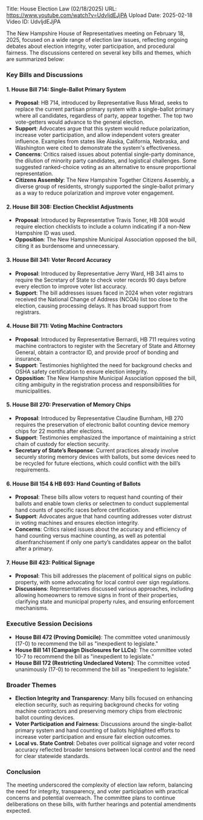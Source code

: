 Title: House Election Law (02/18/2025)
URL: https://www.youtube.com/watch?v=UdvljdEJjPA
Upload Date: 2025-02-18
Video ID: UdvljdEJjPA

The New Hampshire House of Representatives meeting on February 18, 2025, focused on a wide range of election law issues, reflecting ongoing debates about election integrity, voter participation, and procedural fairness. The discussions centered on several key bills and themes, which are summarized below:

### **Key Bills and Discussions**

#### **1. House Bill 714: Single-Ballot Primary System**
- **Proposal**: HB 714, introduced by Representative Russ Mirad, seeks to replace the current partisan primary system with a single-ballot primary where all candidates, regardless of party, appear together. The top two vote-getters would advance to the general election.
- **Support**: Advocates argue that this system would reduce polarization, increase voter participation, and allow independent voters greater influence. Examples from states like Alaska, California, Nebraska, and Washington were cited to demonstrate the system's effectiveness.
- **Concerns**: Critics raised issues about potential single-party dominance, the dilution of minority party candidates, and logistical challenges. Some suggested ranked-choice voting as an alternative to ensure proportional representation.
- **Citizens Assembly**: The New Hampshire Together Citizens Assembly, a diverse group of residents, strongly supported the single-ballot primary as a way to reduce polarization and improve voter engagement.

#### **2. House Bill 308: Election Checklist Adjustments**
- **Proposal**: Introduced by Representative Travis Toner, HB 308 would require election checklists to include a column indicating if a non-New Hampshire ID was used.
- **Opposition**: The New Hampshire Municipal Association opposed the bill, citing it as burdensome and unnecessary.

#### **3. House Bill 341: Voter Record Accuracy**
- **Proposal**: Introduced by Representative Jerry Ward, HB 341 aims to require the Secretary of State to check voter records 90 days before every election to improve voter list accuracy.
- **Support**: The bill addresses issues faced in 2024 when voter registrars received the National Change of Address (NCOA) list too close to the election, causing processing delays. It has broad support from registrars.

#### **4. House Bill 711: Voting Machine Contractors**
- **Proposal**: Introduced by Representative Bernardi, HB 711 requires voting machine contractors to register with the Secretary of State and Attorney General, obtain a contractor ID, and provide proof of bonding and insurance.
- **Support**: Testimonies highlighted the need for background checks and OSHA safety certification to ensure election integrity.
- **Opposition**: The New Hampshire Municipal Association opposed the bill, citing ambiguity in the registration process and responsibilities for municipalities.

#### **5. House Bill 270: Preservation of Memory Chips**
- **Proposal**: Introduced by Representative Claudine Burnham, HB 270 requires the preservation of electronic ballot counting device memory chips for 22 months after elections.
- **Support**: Testimonies emphasized the importance of maintaining a strict chain of custody for election security.
- **Secretary of State’s Response**: Current practices already involve securely storing memory devices with ballots, but some devices need to be recycled for future elections, which could conflict with the bill’s requirements.

#### **6. House Bill 154 & HB 693: Hand Counting of Ballots**
- **Proposal**: These bills allow voters to request hand counting of their ballots and enable town clerks or selectmen to conduct supplemental hand counts of specific races before certification.
- **Support**: Advocates argue that hand counting addresses voter distrust in voting machines and ensures election integrity.
- **Concerns**: Critics raised issues about the accuracy and efficiency of hand counting versus machine counting, as well as potential disenfranchisement if only one party’s candidates appear on the ballot after a primary.

#### **7. House Bill 423: Political Signage**
- **Proposal**: This bill addresses the placement of political signs on public property, with some advocating for local control over sign regulations.
- **Discussions**: Representatives discussed various approaches, including allowing homeowners to remove signs in front of their properties, clarifying state and municipal property rules, and ensuring enforcement mechanisms.

### **Executive Session Decisions**
- **House Bill 472 (Proving Domicile)**: The committee voted unanimously (17-0) to recommend the bill as "inexpedient to legislate."
- **House Bill 141 (Campaign Disclosures for LLCs)**: The committee voted 10-7 to recommend the bill as "inexpedient to legislate."
- **House Bill 172 (Restricting Undeclared Voters)**: The committee voted unanimously (17-0) to recommend the bill as "inexpedient to legislate."

### **Broader Themes**
- **Election Integrity and Transparency**: Many bills focused on enhancing election security, such as requiring background checks for voting machine contractors and preserving memory chips from electronic ballot counting devices.
- **Voter Participation and Fairness**: Discussions around the single-ballot primary system and hand counting of ballots highlighted efforts to increase voter participation and ensure fair election outcomes.
- **Local vs. State Control**: Debates over political signage and voter record accuracy reflected broader tensions between local control and the need for clear statewide standards.

### **Conclusion**
The meeting underscored the complexity of election law reform, balancing the need for integrity, transparency, and voter participation with practical concerns and potential overreach. The committee plans to continue deliberations on these bills, with further hearings and potential amendments expected.